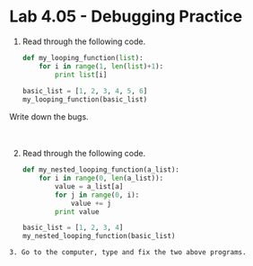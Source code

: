 # Lab 4.05 - Debugging Practice

1. Read through the following code. 
 
    ```python
    def my_looping_function(list): 
	    for i in range(1, len(list)+1): 
		    print list[i]
		
    basic_list = [1, 2, 3, 4, 5, 6]
    my_looping_function(basic_list)

    ```
Write down the bugs. 
<br>
<br>
<br>

2. Read through the following code.

    ```python
    def my_nested_looping_function(a_list): 
	    for i in range(0, len(a_list)): 
		    value = a_list[a]
		    for j in range(0, i): 
		    	value += j 
		    print value	

    basic_list = [1, 2, 3, 4]
    my_nested_looping_function(basic_list)
```
3. Go to the computer, type and fix the two above programs.